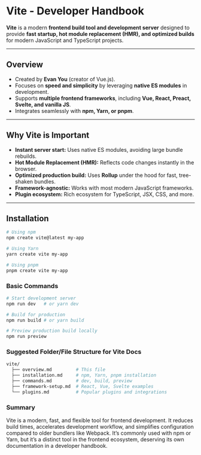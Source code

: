 # Vite - Developer Handbook

**Vite** is a modern **frontend build tool and development server** designed to provide **fast startup, hot module replacement (HMR), and optimized builds** for modern JavaScript and TypeScript projects.

---

## Overview

- Created by **Evan You** (creator of Vue.js).  
- Focuses on **speed and simplicity** by leveraging **native ES modules** in development.  
- Supports **multiple frontend frameworks**, including **Vue, React, Preact, Svelte, and vanilla JS**.  
- Integrates seamlessly with **npm, Yarn, or pnpm**.  

---

## Why Vite is Important

- **Instant server start:** Uses native ES modules, avoiding large bundle rebuilds.  
- **Hot Module Replacement (HMR):** Reflects code changes instantly in the browser.  
- **Optimized production build:** Uses **Rollup** under the hood for fast, tree-shaken bundles.  
- **Framework-agnostic:** Works with most modern JavaScript frameworks.  
- **Plugin ecosystem:** Rich ecosystem for TypeScript, JSX, CSS, and more.

---

## Installation

```bash
# Using npm
npm create vite@latest my-app

# Using Yarn
yarn create vite my-app

# Using pnpm
pnpm create vite my-app
```

### Basic Commands
```bash
# Start development server
npm run dev   # or yarn dev

# Build for production
npm run build # or yarn build

# Preview production build locally
npm run preview
```

### Suggested Folder/File Structure for Vite Docs
```bash
vite/
  ├── overview.md         # This file
  ├── installation.md     # npm, Yarn, pnpm installation
  ├── commands.md         # dev, build, preview
  ├── framework-setup.md  # React, Vue, Svelte examples
  └── plugins.md          # Popular plugins and integrations
```

### Summary

Vite is a modern, fast, and flexible tool for frontend development. It reduces build times, accelerates development workflow, and simplifies configuration compared to older bundlers like Webpack.
It’s commonly used with npm or Yarn, but it’s a distinct tool in the frontend ecosystem, deserving its own documentation in a developer handbook.